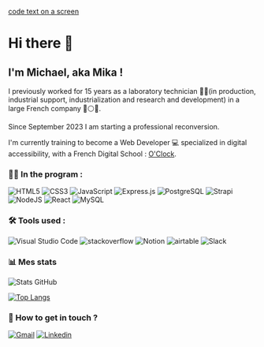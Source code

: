 [code text on a screen](https://www.mandyben-formation.com/wp-content/uploads/2021/10/formation-java-jee.jpg)

# Hi there 👋

## I'm Michael, aka Mika !

I previously worked for 15 years as a laboratory technician 🥼🧪(in production, industrial support, industrialization and research and development) in a large French company 🔵⚪🔴.

Since September 2023 I am starting a professional reconversion. 

I'm currently training to become a Web Developer 💻 specialized in digital accessibility, with a French Digital School : [O'Clock](https://oclock.io/ "O'Clock school website link").

### 🌱📖 In the program :

![HTML5](https://img.shields.io/badge/HTML5-E34F26?style=for-the-badge&logo=html5&logoColor=white)
![CSS3](https://img.shields.io/badge/CSS3-1572B6?style=for-the-badge&logo=css3&logoColor=white)
![JavaScript](https://img.shields.io/badge/JavaScript-323330?style=for-the-badge&logo=javascript&logoColor=F7DF1E)
![Express.js](https://img.shields.io/badge/express.js-%23404d59.svg?style=for-the-badge&logo=express&logoColor=%2361DAFB)
![PostgreSQL](	https://img.shields.io/badge/PostgreSQL-316192?style=for-the-badge&logo=postgresql&logoColor=white)
![Strapi](https://img.shields.io/badge/strapi-%232E7EEA.svg?style=for-the-badge&logo=strapi&logoColor=white)
![NodeJS](https://img.shields.io/badge/Node%20js-339933?style=for-the-badge&logo=nodedotjs&logoColor=white)
![React](https://img.shields.io/badge/React-20232A?style=for-the-badge&logo=react&logoColor=61DAFB)
![MySQL](https://img.shields.io/badge/mysql-%2300f.svg?style=for-the-badge&logo=mysql&logoColor=white)

### 🛠️ Tools used :

![Visual Studio Code](https://img.shields.io/badge/Visual%20Studio%20Code-0078d7.svg?style=for-the-badge&logo=visual-studio-code&logoColor=white)
![stackoverflow](https://img.shields.io/badge/Stack_Overflow-FE7A16?style=for-the-badge&logo=stack-overflow&logoColor=white)
![Notion](	https://img.shields.io/badge/Notion-000000?style=for-the-badge&logo=notion&logoColor=white)
![airtable](https://img.shields.io/badge/Airtable-18BFFF?style=for-the-badge&logo=Airtable&logoColor=white)
![Slack](https://img.shields.io/badge/Slack-4A154B?style=for-the-badge&logo=slack&logoColor=white)

### 📊 Mes stats

  ![Stats GitHub](https://github-readme-stats.vercel.app/api?username=michaelkrakowiak&show_icons=true&theme=aura_dark&hide=contribs,prs)


  [![Top Langs](https://github-readme-stats.vercel.app/api/top-langs/?username=michaelkrakowiak)](https://github.com/anuraghazra/github-readme-stats)


 ### 💬 How to get in touch ?
 
[![Gmail](https://img.shields.io/badge/Gmail-D14836?style=for-the-badge&logo=gmail&logoColor=white)](<mailto:krakowiak.michael@gmail.com>)
[![Linkedin](https://img.shields.io/badge/LinkedIn-0077B5?style=for-the-badge&logo=linkedin&logoColor=white)](https://www.linkedin.com/in/michael-krakowiak-73415b120/)